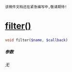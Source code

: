     该微件文档还在紧急编写中,敬请期待!
[filter()](http://twinh.github.com/widget/api/filter)
=====================================================



### 
```php
void filter($name, $callback)
```

##### 参数
*无*

